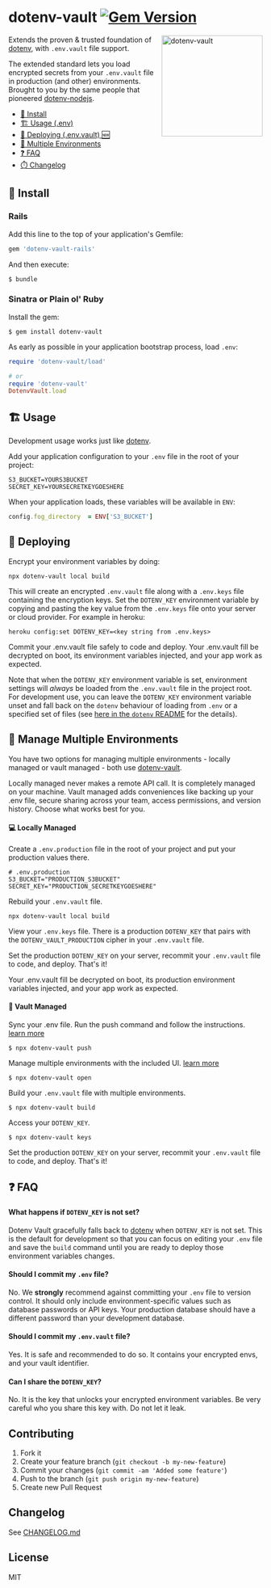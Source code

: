 # dotenv-vault [![Gem Version](https://badge.fury.io/rb/dotenv-vault.svg)](https://badge.fury.io/rb/dotenv-vault)

<img src="https://raw.githubusercontent.com/motdotla/dotenv/master/dotenv.svg" alt="dotenv-vault" align="right" width="200" />

Extends the proven & trusted foundation of [dotenv](https://github.com/bkeepers/dotenv), with `.env.vault` file support.

The extended standard lets you load encrypted secrets from your `.env.vault` file in production (and other) environments. Brought to you by the same people that pioneered [dotenv-nodejs](https://github.com/motdotla/dotenv).

* [🌱 Install](#-install)
* [🏗️ Usage (.env)](#%EF%B8%8F-usage)
* [🚀 Deploying (.env.vault) 🆕](#-deploying)
* [🌴 Multiple Environments](#-manage-multiple-environments)
* [❓ FAQ](#-faq)
* [⏱️ Changelog](./CHANGELOG.md)

## 🌱 Install

### Rails

Add this line to the top of your application's Gemfile:

```ruby
gem 'dotenv-vault-rails'
```

And then execute:

```shell
$ bundle
```

### Sinatra or Plain ol' Ruby

Install the gem:

```shell
$ gem install dotenv-vault
```

As early as possible in your application bootstrap process, load `.env`:

```ruby
require 'dotenv-vault/load'

# or
require 'dotenv-vault'
DotenvVault.load
```

## 🏗️ Usage

Development usage works just like [dotenv](https://github.com/bkeepers/dotenv).

Add your application configuration to your `.env` file in the root of your project:

```shell
S3_BUCKET=YOURS3BUCKET
SECRET_KEY=YOURSECRETKEYGOESHERE
```

When your application loads, these variables will be available in `ENV`:

```ruby
config.fog_directory  = ENV['S3_BUCKET']
```

## 🚀 Deploying

Encrypt your environment variables by doing:

```shell
npx dotenv-vault local build
```

This will create an encrypted `.env.vault` file along with a `.env.keys` file containing the encryption keys. Set the `DOTENV_KEY` environment variable by copying and pasting the key value from the `.env.keys` file onto your server or cloud provider. For example in heroku:

```shell
heroku config:set DOTENV_KEY=<key string from .env.keys>
```

Commit your .env.vault file safely to code and deploy. Your .env.vault fill be decrypted on boot, its environment variables injected, and your app work as expected.

Note that when the `DOTENV_KEY` environment variable is set, environment settings will *always* be loaded from the `.env.vault` file in the project root. For development use, you can leave the `DOTENV_KEY` environment variable unset and fall back on the `dotenv` behaviour of loading from `.env` or a specified set of files (see [here in the `dotenv` README](https://github.com/bkeepers/dotenv#usage) for the details).

## 🌴 Manage Multiple Environments

You have two options for managing multiple environments - locally managed or vault managed - both use [dotenv-vault](https://github.com/dotenv-org/dotenv-vault).

Locally managed never makes a remote API call. It is completely managed on your machine. Vault managed adds conveniences like backing up your .env file, secure sharing across your team, access permissions, and version history. Choose what works best for you.

#### 💻 Locally Managed

Create a `.env.production` file in the root of your project and put your production values there.

```shell
# .env.production
S3_BUCKET="PRODUCTION_S3BUCKET"
SECRET_KEY="PRODUCTION_SECRETKEYGOESHERE"
```

Rebuild your `.env.vault` file.

```shell
npx dotenv-vault local build
```

View your `.env.keys` file. There is a production `DOTENV_KEY` that pairs with the `DOTENV_VAULT_PRODUCTION` cipher in your `.env.vault` file.

Set the production `DOTENV_KEY` on your server, recommit your `.env.vault` file to code, and deploy. That's it!

Your .env.vault fill be decrypted on boot, its production environment variables injected, and your app work as expected.

#### 🔐 Vault Managed

Sync your .env file. Run the push command and follow the instructions. [learn more](/docs/sync/quickstart)

```
$ npx dotenv-vault push
```

Manage multiple environments with the included UI. [learn more](/docs/tutorials/environments)

```
$ npx dotenv-vault open
```

Build your `.env.vault` file with multiple environments.

```
$ npx dotenv-vault build
```

Access your `DOTENV_KEY`.

```
$ npx dotenv-vault keys
```

Set the production `DOTENV_KEY` on your server, recommit your `.env.vault` file to code, and deploy. That's it!

## ❓ FAQ

#### What happens if `DOTENV_KEY` is not set?

Dotenv Vault gracefully falls back to [dotenv](https://github.com/bkeepers/dotenv) when `DOTENV_KEY` is not set. This is the default for development so that you can focus on editing your `.env` file and save the `build` command until you are ready to deploy those environment variables changes.

#### Should I commit my `.env` file?

No. We **strongly** recommend against committing your `.env` file to version control. It should only include environment-specific values such as database passwords or API keys. Your production database should have a different password than your development database.

#### Should I commit my `.env.vault` file?

Yes. It is safe and recommended to do so. It contains your encrypted envs, and your vault identifier.

#### Can I share the `DOTENV_KEY`?

No. It is the key that unlocks your encrypted environment variables. Be very careful who you share this key with. Do not let it leak.

## Contributing

1. Fork it
2. Create your feature branch (`git checkout -b my-new-feature`)
3. Commit your changes (`git commit -am 'Added some feature'`)
4. Push to the branch (`git push origin my-new-feature`)
5. Create new Pull Request

## Changelog

See [CHANGELOG.md](CHANGELOG.md)

## License

MIT
